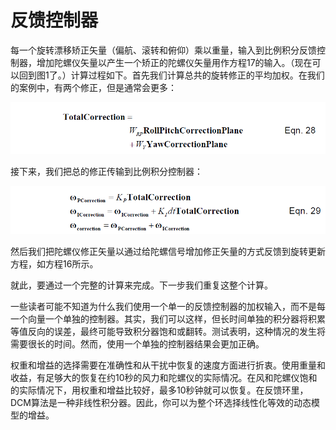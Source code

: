 # 反馈控制器
每一个旋转漂移矫正矢量（偏航、滚转和俯仰）乘以重量，输入到比例积分反馈控制器，增加陀螺仪矢量以产生一个矫正的陀螺仪矢量用作方程17的输入。（现在可以回到图1了。）计算过程如下。首先我们计算总共的旋转修正的平均加权。在我们的案例中，有两个修正，但是通常会更多：

![](../images/eqn28.png)

接下来，我们把总的修正传输到比例积分控制器：

![](../images/eqn29.png)

然后我们把陀螺仪修正矢量以通过给陀螺信号增加修正矢量的方式反馈到旋转更新方程，如方程16所示。    

就此，要通过一个完整的计算来完成。下一步我们重复这整个计算。    

一些读者可能不知道为什么我们使用一个单一的反馈控制器的加权输入，而不是每一个向量一个单独的控制器。其实，我们可以这样，但长时间单独的积分器将积累等值反向的误差，最终可能导致积分器饱和或翻转。测试表明，这种情况的发生将需要很长的时间。然而，使用一个单独的控制器结果会更加正确。    

权重和增益的选择需要在准确性和从干扰中恢复的速度方面进行折衷。使用重量和收益，有足够大的恢复在约10秒的风力和陀螺仪的实际情况。在风和陀螺仪饱和的实际情况下，用权重和增益比较好，最多10秒钟就可以恢复。在反馈环里，DCM算法是一种非线性积分器。因此，你可以为整个环选择线性化等效的动态模型的增益。    
